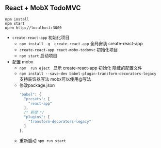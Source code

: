 ## React + MobX TodoMVC

```
npm install
npm start
open http://localhost:3000
```

* `create-react-app` 初始化项目
  * `npm install -g  create-react-app`  全局安装 create-react-app
  * `create-react-app react-mobx-todomvc` 初始化项目
  * `npm start` 启动项目
* 配置 mobx 
  * `npm  run eject `  显示 create-react-app 初始化 隐藏的配置文件
  * `npm install --save-dev babel-plugin-transform-decorators-legacy` 支持装饰器写法 mobx可以使用@写法
  * 修改package.json
    ````javascript
    "babel": {
      "presets": [
        "react-app"
      ],
      /* 新增 */
      "plugins": [
        "transform-decorators-legacy"
      ]
    },
    ````
  * 重新启动  `npm run start`


